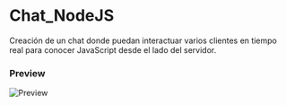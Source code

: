 # Chat_NodeJS
Creación de un chat donde puedan interactuar varios clientes en tiempo real para conocer JavaScript desde el lado del servidor.
### Preview
![Preview](https://github.com/ENPANADA/Chat_NodeJS/assets/92269511/ee07d630-0393-4158-bdbb-fba0e2ec7bfc)
